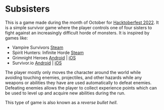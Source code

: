 # Subsisters

This is a game made during the month of October for [Hacktoberfest 2022](https://hacktoberfest.com). It is a simple survivor game where the player controls one of four sisters to fight against an increasingly difficult horde of monsters. It is inspired by games like:

- Vampire Survivors [Steam](https://store.steampowered.com/app/1794680/Vampire_Survivors/)
- Spirit Hunters: Infinite Horde [Steam](https://store.steampowered.com/app/1914580/Spirit_Hunters_Infinite_Horde/)
- Grimnight Heroes [Android](https://play.google.com/store/apps/details?id=com.GoldHelmGames.grimnightheroes&hl=en_US&gl=US) | [iOS](https://apps.apple.com/us/app/grimnight-heroes-survivors/id1622309988)
- Survivor.io [Android](https://play.google.com/store/apps/details?id=com.dxx.firenow&hl=en_US&gl=US) | [iOS](https://apps.apple.com/us/app/survivor-io/id1528941310)


The player mostly only moves the character around the world while avoiding touching enemies, projectiles, and other hazards while any weapons or abilities they have are used automatically to defeat enemies. Defeating enemies allows the player to collect experience points which can be used to level up and acquire new abilities during the run.

This type of game is also known as a _reverse bullet hell_.

